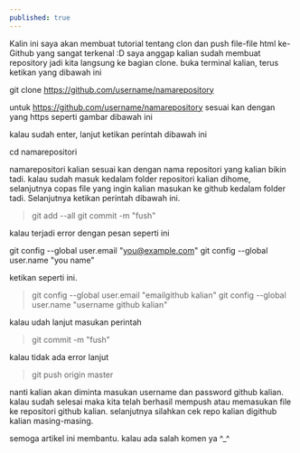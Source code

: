 ```yaml
---
published: true
---
```

Kalin ini saya akan membuat tutorial tentang clon dan push file-file html ke-Github yang sangat terkenal :D
saya anggap kalian sudah membuat repository jadi kita langsung ke bagian clone. buka terminal kalian, terus ketikan yang dibawah ini

> 
git clone https://github.com/username/namarepository

untuk https://github.com/username/namarepository sesuai kan dengan yang https seperti gambar dibawah ini

kalau sudah enter,
lanjut ketikan perintah dibawah ini

> 
cd namarepositori

namarepositori kalian sesuai kan dengan nama repositori yang kalian bikin tadi.
kalau sudah masuk kedalam folder repositori kalian dihome, selanjutnya copas file yang ingin kalian masukan ke github kedalam folder tadi.
Selanjutnya ketikan perintah dibawah ini.

> git add --all
git commit -m "fush"

kalau terjadi error dengan pesan seperti ini

git config --global user.email "you@example.com"
git config --global user.name "you name"

ketikan seperti ini.

> git config --global user.email "emailgithub kalian"
git config --global user.name "username github kalian"

kalau udah lanjut masukan perintah

>git commit -m "fush"

kalau tidak ada error lanjut

>git push origin master

nanti kalian akan diminta masukan username dan password github kalian.
kalau sudah selesai maka kita telah berhasil mempush atau memasukan file ke repositori github kalian.
selanjutnya silahkan cek repo kalian digithub kalian masing-masing.

semoga artikel ini membantu. kalau ada salah komen ya ^_^
